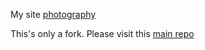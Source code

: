 My site [photography](https://iiey.github.io/photo)

This's only a fork. Please visit this [main repo](https://github.com/rampatra/photography)
